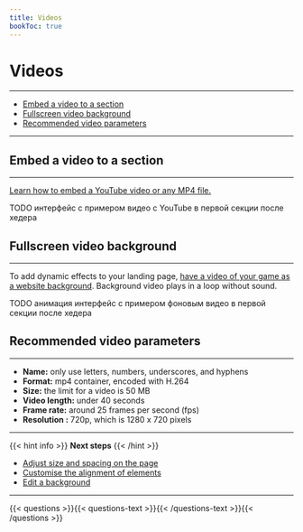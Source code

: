 ```yaml
---
title: Videos
bookToc: true
---
```


# Videos
***

- [Embed a video to a section](#embed-a-video-to-a-section)
- [Fullscreen video background](#fullscreen-video-background)
- [Recommended video parameters](#recommended-video-parameters)

***

## Embed a video to a section
***

[Learn how to embed a YouTube video or any MP4 file.](/docs/edit-section/#images-and-videos)

TODO интерфейс с примером видео с YouTube в первой секции после хедера

## Fullscreen video background
***

To add dynamic effects to your landing page, [have a video of your game as a website background](/docs/background/#full-screen-video-background). 
Background video plays in a loop without sound.

TODO анимация интерфейс с примером фоновым видео в первой секции после хедера

## Recommended video parameters
***

- **Name:** only use letters, numbers, underscores, and hyphens
- **Format:** mp4 container, encoded with H.264
- **Size:** the limit for a video is 50 MB
- **Video length:** under 40 seconds
- **Frame rate:** around 25 frames per second (fps)
- **Resolution :** 720p, which is 1280 x 720 pixels

***

{{< hint info >}}
**Next steps**
{{< /hint >}}

- [Adjust size and spacing on the page](/docs/size/)
- [Customise the alignment of elements](/docs/align/)
- [Edit a background](/docs/background/)

***

{{< questions >}}{{< questions-text >}}{{< /questions-text >}}{{< /questions >}}